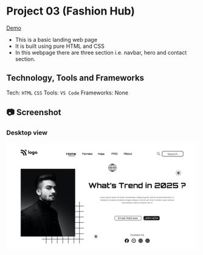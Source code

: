 # Project 03 (Fashion Hub)
[Demo]()
- This is a basic landing web page
- It is built using pure HTML and CSS
- In this webpage there are three section i.e. navbar, hero and contact section.

## Technology, Tools and Frameworks
Tech: `HTML` `CSS`
Tools: `VS Code`
Frameworks: None
## 📷 Screenshot

### Desktop view
![DesktopView](./output.png)
